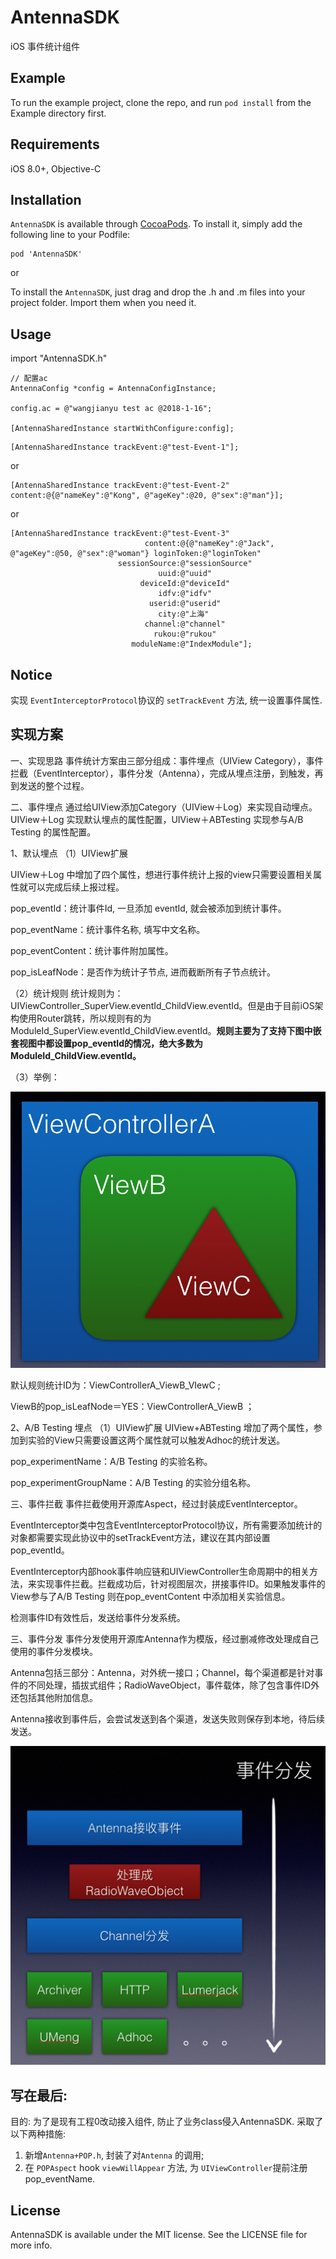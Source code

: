 # AntennaSDK

iOS 事件统计组件

## Example

To run the example project, clone the repo, and run `pod install` from the Example directory first.

## Requirements
iOS 8.0+, Objective-C


## Installation

`AntennaSDK` is available through [CocoaPods](http://cocoapods.org). To install
it, simply add the following line to your Podfile:

```
pod 'AntennaSDK'
```

or

To install the `AntennaSDK`, just drag and drop the .h and .m files into your project folder. Import them when you need it.

## Usage

import "AntennaSDK.h"

```
// 配置ac
AntennaConfig *config = AntennaConfigInstance;

config.ac = @"wangjianyu test ac @2018-1-16";

[AntennaSharedInstance startWithConfigure:config];

```

```
[AntennaSharedInstance trackEvent:@"test-Event-1"];
```

or

```
[AntennaSharedInstance trackEvent:@"test-Event-2" content:@{@"nameKey":@"Kong", @"ageKey":@20, @"sex":@"man"}];
```
or

```
[AntennaSharedInstance trackEvent:@"test-Event-3"
                              content:@{@"nameKey":@"Jack", @"ageKey":@50, @"sex":@"woman"} loginToken:@"loginToken"
                        sessionSource:@"sessionSource"
                                 uuid:@"uuid"
                             deviceId:@"deviceId"
                                 idfv:@"idfv"
                               userid:@"userid"
                                 city:@"上海"
                              channel:@"channel"
                                rukou:@"rukou"
                           moduleName:@"IndexModule"];
```

## Notice
实现 `EventInterceptorProtocol`协议的 `setTrackEvent` 方法, 统一设置事件属性.

## 实现方案
一、实现思路
事件统计方案由三部分组成：事件埋点（UIView Category），事件拦截（EventInterceptor），事件分发（Antenna），完成从埋点注册，到触发，再到发送的整个过程。

二、事件埋点
通过给UIView添加Category（UIView＋Log）来实现自动埋点。UIView＋Log 实现默认埋点的属性配置，UIView＋ABTesting 实现参与A/B Testing 的属性配置。

1、默认埋点
（1）UIView扩展

UIView＋Log 中增加了四个属性，想进行事件统计上报的view只需要设置相关属性就可以完成后续上报过程。

pop_eventId：统计事件Id, 一旦添加 eventId, 就会被添加到统计事件。

pop_eventName：统计事件名称, 填写中文名称。

pop_eventContent：统计事件附加属性。

pop_isLeafNode：是否作为统计子节点, 进而截断所有子节点统计。

（2）统计规则
统计规则为：UIViewController_SuperView.eventId_ChildView.eventId。但是由于目前iOS架构使用Router跳转，所以规则有的为ModuleId_SuperView.eventId_ChildView.eventId。**规则主要为了支持下图中嵌套视图中都设置pop_eventId的情况，绝大多数为ModuleId_ChildView.eventId。**

（3）举例：

![](https://github.com/BrooksWon/AntennaSDK/blob/main/AntennaLevel.png)


默认规则统计ID为：ViewControllerA_ViewB_VIewC ;

ViewB的pop_isLeafNode＝YES：ViewControllerA_ViewB ；

2、A/B Testing 埋点
（1）UIView扩展
UIView+ABTesting 增加了两个属性，参加到实验的View只需要设置这两个属性就可以触发Adhoc的统计发送。

pop_experimentName：A/B Testing 的实验名称。

pop_experimentGroupName：A/B Testing 的实验分组名称。

三、事件拦截
事件拦截使用开源库Aspect，经过封装成EventInterceptor。

EventInterceptor类中包含EventInterceptorProtocol协议，所有需要添加统计的对象都需要实现此协议中的setTrackEvent方法，建议在其内部设置pop_eventId。

EventInterceptor内部hook事件响应链和UIViewController生命周期中的相关方法，来实现事件拦截。拦截成功后，针对视图层次，拼接事件ID。如果触发事件的View参与了A/B Testing 则在pop_eventContent 中添加相关实验信息。

检测事件ID有效性后，发送给事件分发系统。

三、事件分发
事件分发使用开源库Antenna作为模版，经过删减修改处理成自己使用的事件分发模块。

Antenna包括三部分：Antenna，对外统一接口；Channel，每个渠道都是针对事件的不同处理，插拔式组件；RadioWaveObject，事件载体，除了包含事件ID外还包括其他附加信息。

Antenna接收到事件后，会尝试发送到各个渠道，发送失败则保存到本地，待后续发送。

![](https://github.com/BrooksWon/AntennaSDK/blob/main/evcentRout.png)



## 写在最后:
目的: 为了是现有工程0改动接入组件, 防止了业务class侵入AntennaSDK.
采取了以下两种措施:

1. 新增`Antenna+POP.h`, 封装了对`Antenna` 的调用; 
2. 在 `POPAspect` hook `viewWillAppear` 方法, 为 `UIViewController`提前注册 pop_eventName.


## License

AntennaSDK is available under the MIT license. See the LICENSE file for more info.

